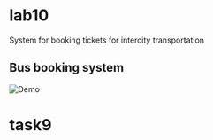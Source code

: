 # lab10

System for booking tickets for intercity transportation

## Bus booking system
![Demo](lab10.gif)
# task9
